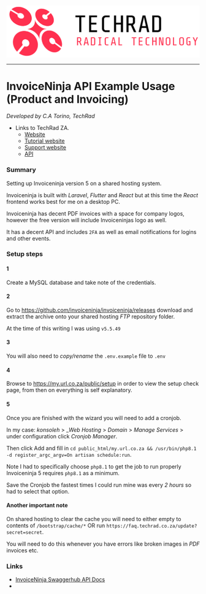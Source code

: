 ![Logo](img/logotech.png)

---

# InvoiceNinja API Example Usage (Product and Invoicing)

*Developed by C.A Torino, TechRad*
* Links to TechRad ZA.
    * [Website](https://www.techrad.co.za)
    * [Tutorial website](https://tutorials.techrad.co.za)
    * [Support website](https://support.techrad.co.za)
    * [API](https://www.techrad.co.za/api/public/apps/fusio)

### Summary

Setting up Invoiceninja version 5 on a shared hosting system.

Invoiceninja is built with _Laravel_, _Flutter_ and _React_ but at this time the _React_ frontend works best for me on a desktop PC.

Invoiceninja has decent PDF invoices with a space for company logos, however the free version will include Invoiceninjas logo as well.

It has a decent API and includes `2FA` as well as email notifications for logins and other events.

### Setup steps


#### 1
Create a MySQL database and take note of the credentials.

#### 2
Go to https://github.com/invoiceninja/invoiceninja/releases download and extract the archive onto your shared hosting _FTP_ repository folder.

At the time of this writing I was using `v5.5.49`

#### 3
You will also need to _copy/rename_ the `.env.example` file to `.env`

#### 4
Browse to https://my.url.co.za/public/setup in order to view the setup check page, from then on everything is self explanatory.

#### 5
Once you are finished with the wizard you will need to add a cronjob.

In my case: _konsoleh_ > __Web Hosting_ > _Domain_ > _Manage Services_ > under configuration click _Cronjob Manager_.

Then click Add and fill in `cd public_html/my.url.co.za && /usr/bin/php8.1 -d register_argc_argv=On artisan schedule:run`.

Note I had to specifically choose `php8.1` to get the job to run properly Invoiceninja 5 requires `php8.1` as a minimum.

Save the Cronjob the fastest times I could run mine was every *2 hours* so had to select that option.

#### Another important note

On shared hosting to clear the cache you will need to either empty to contents of `/bootstrap/cache/*` OR run `https://faq.techrad.co.za/update?secret=secret`.

You will need to do this whenever you have errors like broken images in _PDF_ invoices etc.

### Links
* [InvoiceNinja Swaggerhub API Docs](https://app.swaggerhub.com/apis/invoiceninja/invoiceninja)
* []()

